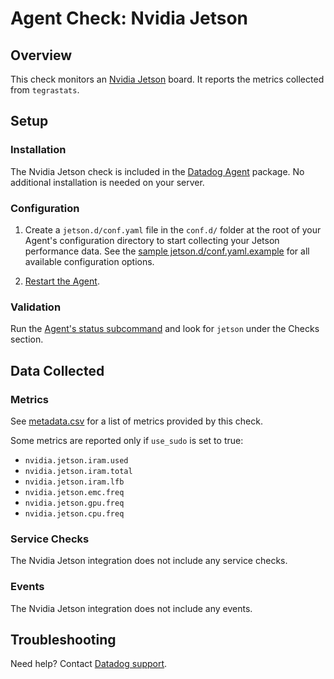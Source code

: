 # Agent Check: Nvidia Jetson

## Overview

This check monitors an [Nvidia Jetson][1] board.
It reports the metrics collected from `tegrastats`.

## Setup

### Installation

The Nvidia Jetson check is included in the [Datadog Agent][2] package.
No additional installation is needed on your server.

### Configuration

1. Create a `jetson.d/conf.yaml` file in the `conf.d/` folder at the root of your
   Agent's configuration directory to start collecting your Jetson performance data.
   See the [sample jetson.d/conf.yaml.example][3] for all available configuration options.

2. [Restart the Agent][4].

### Validation

Run the [Agent's status subcommand][5] and look for `jetson` under the Checks section.

## Data Collected

### Metrics

See [metadata.csv][6] for a list of metrics provided by this check.

Some metrics are reported only if `use_sudo` is set to true:
- `nvidia.jetson.iram.used`
- `nvidia.jetson.iram.total`
- `nvidia.jetson.iram.lfb`
- `nvidia.jetson.emc.freq`
- `nvidia.jetson.gpu.freq`
- `nvidia.jetson.cpu.freq`

### Service Checks

The Nvidia Jetson integration does not include any service checks.

### Events

The Nvidia Jetson integration does not include any events.

## Troubleshooting

Need help? Contact [Datadog support][7].

[1]: https://developer.nvidia.com/embedded-computing
[2]: https://app.datadoghq.com/account/settings#agent
[3]: https://github.com/DataDog/datadog-agent/blob/master/cmd/agent/dist/conf.d/jetson.d/conf.yaml.example
[4]: https://docs.datadoghq.com/agent/guide/agent-commands/#start-stop-restart-the-agent
[5]: https://docs.datadoghq.com/agent/guide/agent-commands/#agent-status-and-information
[6]: https://github.com/DataDog/integrations-core/blob/master/nvidia_jetson/metadata.csv
[7]: https://docs.datadoghq.com/help/
